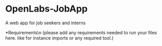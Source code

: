 # OpenLabs-JobApp
A web app for job seekers and interns


*Requirements\n
(please add any requirements needed to run your files here. like for instance imports or any required tool.)
